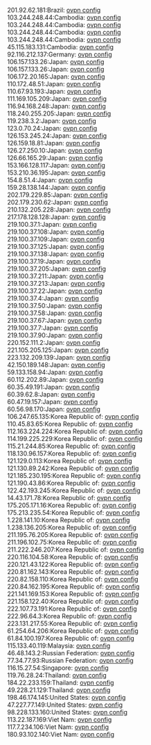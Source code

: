 201.92.62.181:Brazil: [ovpn config](vpn/201_92_62_181.ovpn)  
103.244.248.44:Cambodia: [ovpn config](vpn/103_244_248_44.ovpn)  
103.244.248.44:Cambodia: [ovpn config](vpn/103_244_248_44.ovpn)  
103.244.248.44:Cambodia: [ovpn config](vpn/103_244_248_44.ovpn)  
103.244.248.44:Cambodia: [ovpn config](vpn/103_244_248_44.ovpn)  
45.115.183.131:Cambodia: [ovpn config](vpn/45_115_183_131.ovpn)  
92.116.212.137:Germany: [ovpn config](vpn/92_116_212_137.ovpn)  
106.157.133.26:Japan: [ovpn config](vpn/106_157_133_26.ovpn)  
106.157.133.26:Japan: [ovpn config](vpn/106_157_133_26.ovpn)  
106.172.20.165:Japan: [ovpn config](vpn/106_172_20_165.ovpn)  
110.172.48.51:Japan: [ovpn config](vpn/110_172_48_51.ovpn)  
110.67.93.193:Japan: [ovpn config](vpn/110_67_93_193.ovpn)  
111.169.105.209:Japan: [ovpn config](vpn/111_169_105_209.ovpn)  
116.94.168.248:Japan: [ovpn config](vpn/116_94_168_248.ovpn)  
118.240.255.205:Japan: [ovpn config](vpn/118_240_255_205.ovpn)  
119.238.3.2:Japan: [ovpn config](vpn/119_238_3_2.ovpn)  
123.0.70.24:Japan: [ovpn config](vpn/123_0_70_24.ovpn)  
126.153.245.24:Japan: [ovpn config](vpn/126_153_245_24.ovpn)  
126.159.18.81:Japan: [ovpn config](vpn/126_159_18_81.ovpn)  
126.27.250.10:Japan: [ovpn config](vpn/126_27_250_10.ovpn)  
126.66.165.29:Japan: [ovpn config](vpn/126_66_165_29.ovpn)  
153.166.128.117:Japan: [ovpn config](vpn/153_166_128_117.ovpn)  
153.210.36.195:Japan: [ovpn config](vpn/153_210_36_195.ovpn)  
154.8.51.4:Japan: [ovpn config](vpn/154_8_51_4.ovpn)  
159.28.138.144:Japan: [ovpn config](vpn/159_28_138_144.ovpn)  
202.179.229.85:Japan: [ovpn config](vpn/202_179_229_85.ovpn)  
202.179.230.62:Japan: [ovpn config](vpn/202_179_230_62.ovpn)  
210.132.205.228:Japan: [ovpn config](vpn/210_132_205_228.ovpn)  
217.178.128.128:Japan: [ovpn config](vpn/217_178_128_128.ovpn)  
219.100.37.1:Japan: [ovpn config](vpn/219_100_37_1.ovpn)  
219.100.37.108:Japan: [ovpn config](vpn/219_100_37_108.ovpn)  
219.100.37.109:Japan: [ovpn config](vpn/219_100_37_109.ovpn)  
219.100.37.125:Japan: [ovpn config](vpn/219_100_37_125.ovpn)  
219.100.37.138:Japan: [ovpn config](vpn/219_100_37_138.ovpn)  
219.100.37.19:Japan: [ovpn config](vpn/219_100_37_19.ovpn)  
219.100.37.205:Japan: [ovpn config](vpn/219_100_37_205.ovpn)  
219.100.37.211:Japan: [ovpn config](vpn/219_100_37_211.ovpn)  
219.100.37.213:Japan: [ovpn config](vpn/219_100_37_213.ovpn)  
219.100.37.22:Japan: [ovpn config](vpn/219_100_37_22.ovpn)  
219.100.37.4:Japan: [ovpn config](vpn/219_100_37_4.ovpn)  
219.100.37.50:Japan: [ovpn config](vpn/219_100_37_50.ovpn)  
219.100.37.58:Japan: [ovpn config](vpn/219_100_37_58.ovpn)  
219.100.37.67:Japan: [ovpn config](vpn/219_100_37_67.ovpn)  
219.100.37.7:Japan: [ovpn config](vpn/219_100_37_7.ovpn)  
219.100.37.90:Japan: [ovpn config](vpn/219_100_37_90.ovpn)  
220.152.111.2:Japan: [ovpn config](vpn/220_152_111_2.ovpn)  
221.105.205.125:Japan: [ovpn config](vpn/221_105_205_125.ovpn)  
223.132.209.139:Japan: [ovpn config](vpn/223_132_209_139.ovpn)  
42.150.189.148:Japan: [ovpn config](vpn/42_150_189_148.ovpn)  
59.133.158.94:Japan: [ovpn config](vpn/59_133_158_94.ovpn)  
60.112.202.89:Japan: [ovpn config](vpn/60_112_202_89.ovpn)  
60.35.49.191:Japan: [ovpn config](vpn/60_35_49_191.ovpn)  
60.39.62.8:Japan: [ovpn config](vpn/60_39_62_8.ovpn)  
60.47.19.157:Japan: [ovpn config](vpn/60_47_19_157.ovpn)  
60.56.98.170:Japan: [ovpn config](vpn/60_56_98_170.ovpn)  
106.247.65.135:Korea Republic of: [ovpn config](vpn/106_247_65_135.ovpn)  
110.45.83.65:Korea Republic of: [ovpn config](vpn/110_45_83_65.ovpn)  
112.163.224.224:Korea Republic of: [ovpn config](vpn/112_163_224_224.ovpn)  
114.199.225.229:Korea Republic of: [ovpn config](vpn/114_199_225_229.ovpn)  
115.21.244.85:Korea Republic of: [ovpn config](vpn/115_21_244_85.ovpn)  
118.130.96.157:Korea Republic of: [ovpn config](vpn/118_130_96_157.ovpn)  
121.129.0.113:Korea Republic of: [ovpn config](vpn/121_129_0_113.ovpn)  
121.130.89.242:Korea Republic of: [ovpn config](vpn/121_130_89_242.ovpn)  
121.185.230.195:Korea Republic of: [ovpn config](vpn/121_185_230_195.ovpn)  
121.190.43.86:Korea Republic of: [ovpn config](vpn/121_190_43_86.ovpn)  
122.42.193.245:Korea Republic of: [ovpn config](vpn/122_42_193_245.ovpn)  
14.43.171.78:Korea Republic of: [ovpn config](vpn/14_43_171_78.ovpn)  
175.205.171.16:Korea Republic of: [ovpn config](vpn/175_205_171_16.ovpn)  
175.213.235.54:Korea Republic of: [ovpn config](vpn/175_213_235_54.ovpn)  
1.228.141.10:Korea Republic of: [ovpn config](vpn/1_228_141_10.ovpn)  
1.238.136.205:Korea Republic of: [ovpn config](vpn/1_238_136_205.ovpn)  
211.195.76.205:Korea Republic of: [ovpn config](vpn/211_195_76_205.ovpn)  
211.196.102.75:Korea Republic of: [ovpn config](vpn/211_196_102_75.ovpn)  
211.222.246.207:Korea Republic of: [ovpn config](vpn/211_222_246_207.ovpn)  
220.116.104.58:Korea Republic of: [ovpn config](vpn/220_116_104_58.ovpn)  
220.121.43.122:Korea Republic of: [ovpn config](vpn/220_121_43_122.ovpn)  
220.81.162.143:Korea Republic of: [ovpn config](vpn/220_81_162_143.ovpn)  
220.82.158.110:Korea Republic of: [ovpn config](vpn/220_82_158_110.ovpn)  
220.84.162.195:Korea Republic of: [ovpn config](vpn/220_84_162_195.ovpn)  
221.141.169.153:Korea Republic of: [ovpn config](vpn/221_141_169_153.ovpn)  
221.158.122.40:Korea Republic of: [ovpn config](vpn/221_158_122_40.ovpn)  
222.107.73.191:Korea Republic of: [ovpn config](vpn/222_107_73_191.ovpn)  
222.96.64.3:Korea Republic of: [ovpn config](vpn/222_96_64_3.ovpn)  
223.131.217.55:Korea Republic of: [ovpn config](vpn/223_131_217_55.ovpn)  
61.254.64.206:Korea Republic of: [ovpn config](vpn/61_254_64_206.ovpn)  
61.84.100.197:Korea Republic of: [ovpn config](vpn/61_84_100_197.ovpn)  
115.133.40.119:Malaysia: [ovpn config](vpn/115_133_40_119.ovpn)  
46.48.143.2:Russian Federation: [ovpn config](vpn/46_48_143_2.ovpn)  
77.34.77.93:Russian Federation: [ovpn config](vpn/77_34_77_93.ovpn)  
116.15.27.54:Singapore: [ovpn config](vpn/116_15_27_54.ovpn)  
119.76.28.24:Thailand: [ovpn config](vpn/119_76_28_24.ovpn)  
184.22.233.159:Thailand: [ovpn config](vpn/184_22_233_159.ovpn)  
49.228.21.129:Thailand: [ovpn config](vpn/49_228_21_129.ovpn)  
198.46.174.145:United States: [ovpn config](vpn/198_46_174_145.ovpn)  
47.227.77.149:United States: [ovpn config](vpn/47_227_77_149.ovpn)  
98.228.133.160:United States: [ovpn config](vpn/98_228_133_160.ovpn)  
113.22.187.169:Viet Nam: [ovpn config](vpn/113_22_187_169.ovpn)  
117.7.234.106:Viet Nam: [ovpn config](vpn/117_7_234_106.ovpn)  
180.93.102.140:Viet Nam: [ovpn config](vpn/180_93_102_140.ovpn)  
